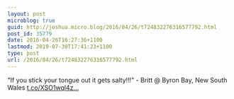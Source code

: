 ```yaml
---
layout: post
microblog: true
guid: http://joshua.micro.blog/2016/04/26/t724832276316577792.html
post_id: 35779
date: 2016-04-26T16:27:36+1100
lastmod: 2019-07-30T17:41:23+1100
type: post
url: /2016/04/26/t724832276316577792.html
---
```

"If you stick your tongue out it gets salty!!!" - Britt @ Byron Bay, New South Wales [t.co/XSO1wql4z...](https://t.co/XSO1wql4zu)
